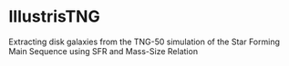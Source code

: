 # IllustrisTNG
Extracting disk galaxies from  the TNG-50 simulation of the Star Forming Main Sequence using SFR and Mass-Size Relation
